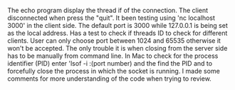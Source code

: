 The echo program display the thread if of the connection. The client disconnected when press the "quit".
It been testing using 'nc localhost 3000' in the client side. The default port is 3000 while 127.0.0.1 is 
being set as the local address. Has a test to check if threads ID to check for different clients. User can 
only choose port between 1024 and 65535 otherwise it won't be accepted. The only trouble it is when closing 
from the server side has to be manually from command line. In Mac to check for the process identifier (PID) 
enter 'lsof -i :(port number) and the find the PID and to forcefully close the process in which the socket is running.
I made some comments for more understanding of the code when trying to review.